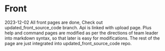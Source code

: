 # Front


2023-12-02 All front pages are done, Check out updated_front_source_code branch. Api is linked with upload page. Plus help and command pages are modified as per the directions of team leader into markdown syntax, so that later is easy for modifications. The rest of the page are just integrated into updated_front_source_code repo. 

